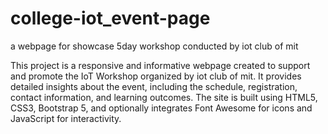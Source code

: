 # college-iot_event-page
a webpage for showcase 5day workshop conducted by iot club of mit


This project is a responsive and informative webpage created to support and promote the IoT Workshop organized by iot club of mit. It provides detailed insights about the event, including the schedule, registration, contact information, and learning outcomes. The site is built using HTML5, CSS3, Bootstrap 5, and optionally integrates Font Awesome for icons and JavaScript for interactivity.
